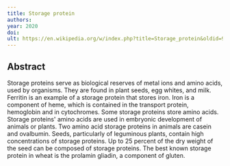 ```yaml
---
title: Storage protein
authors: 
year: 2020
doi: 
ult: https://en.wikipedia.org/w/index.php?title=Storage_protein&oldid=984468213
---
```

## Abstract
Storage proteins serve as biological reserves of metal ions and amino acids, used by organisms. They are found in plant seeds, egg whites, and milk.
Ferritin is an example of a storage protein that stores iron. Iron is a component of heme, which is contained in the transport protein, hemoglobin and in cytochromes.
Some storage proteins store amino acids. Storage proteins' amino acids are used in embryonic development of animals or plants. Two amino acid storage proteins in animals are casein and ovalbumin.
Seeds, particularly of leguminous plants, contain high concentrations of storage proteins. Up to 25 percent of the dry weight of the seed can be composed of storage proteins. The best known storage protein in wheat is the prolamin gliadin, a component of gluten.
